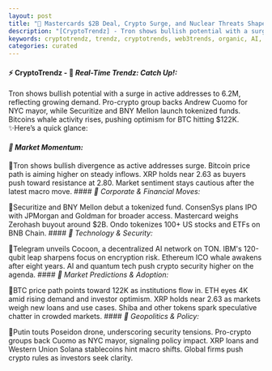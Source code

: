 ```yaml
---
layout: post
title: "🌅 Mastercards $2B Deal, Crypto Surge, and Nuclear Threats Shape Market Movements"
description: "[CryptoTrendz] - Tron shows bullish potential with a surge in active addresses to 6.2M, reflecting growing demand. Pro-crypto group backs Andrew Cuomo for NYC mayor, while Securitize and BNY Mellon launch tokenized funds. Bitcoins whale activity rises, pushing optimism for BTC hitting $122K."
keywords: cryptotrendz, trendz, cryptotrends, web3trends, organic, AI, ETH, Bitcoin, Quantum, BTC, Crypto, XRP, Network, Market, Jamaica, Listing, Ethereum, Stablecoin
categories: curated
---
```


#### ⚡ CryptoTrendz - 📌 *Real-Time Trendz: Catch Up!:*

Tron shows bullish potential with a surge in active addresses to 6.2M, reflecting growing demand. Pro-crypto group backs Andrew Cuomo for NYC mayor, while Securitize and BNY Mellon launch tokenized funds. Bitcoins whale activity rises, pushing optimism for BTC hitting $122K. ✨Here’s a quick glance:


#### *🔖  Market Momentum:*  

🔹Tron shows bullish divergence as active addresses surge. Bitcoin price path is aiming higher on steady inflows. XRP holds near 2.63 as buyers push toward resistance at 2.80. Market sentiment stays cautious after the latest macro move. #### *🔖  Corporate & Financial Moves:*  

🔹Securitize and BNY Mellon debut a tokenized fund. ConsenSys plans IPO with JPMorgan and Goldman for broader access. Mastercard weighs Zerohash buyout around $2B. Ondo tokenizes 100+ US stocks and ETFs on BNB Chain. #### *🔖  Technology & Security:*  

🔹Telegram unveils Cocoon, a decentralized AI network on TON. IBM's 120-qubit leap sharpens focus on encryption risk. Ethereum ICO whale awakens after eight years. AI and quantum tech push crypto security higher on the agenda. #### *🔖  Market Predictions & Adoption:*  

🔹BTC price path points toward 122K as institutions flow in. ETH eyes 4K amid rising demand and investor optimism. XRP holds near 2.63 as markets weigh new loans and use cases. Shiba and other tokens spark speculative chatter in crowded markets. #### *🔖  Geopolitics & Policy:*  

🔹Putin touts Poseidon drone, underscoring security tensions. Pro-crypto groups back Cuomo as NYC mayor, signaling policy impact. XRP loans and Western Union Solana stablecoins hint macro shifts. Global firms push crypto rules as investors seek clarity.
